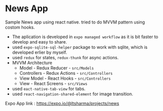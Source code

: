 # News App

Sample News app using react native. tried to do MVVM pattern using costom hooks.

- The aplication is developed in `expo managed workflow` as it is bit faster to develop and easy to share.
- used `expo-sqlite-sql-helper` package to work with sqlite, which is developed erlier by myself.
- used `redux` for states, `redux-thunk` for async actions.
- MVVM Architecture
  - Model - Redux Reducer - `src/Models`
  - Controllers - Redux Actions - `src/Controllers`
  - View Model - React Hooks - `src/Controllers`
  - View - React Screens - `src/Views`
- used `eact-native-tab-view` for tabs.
- used `react-navigation-shared-element` for image transition.

Expo App link : https://expo.io/@ltsharma/projects/news
